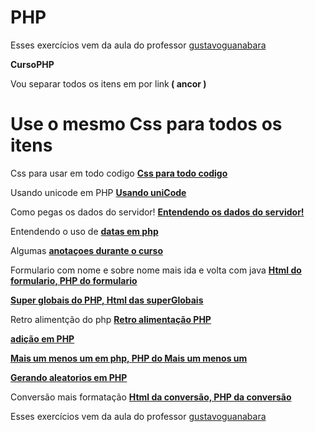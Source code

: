 # PHP
Esses exercícios vem da aula do professor <a href="https://github.com/gustavoguanabara">gustavoguanabara</a>

<p><strong>CursoPHP</strong></p>
<p>Vou separar todos os itens em por link<strong> ( ancor )</strong></p>
<h1>Use o mesmo Css para todos os itens</h1>

<p>Css para usar em todo codigo <strong><a href="https://github.com/AlexseySilva/PHP/blob/main/style.css">Css para todo codigo</strong></a></p>

<p>Usando unicode em PHP <a href="https://github.com/AlexseySilva/PHP/blob/main/unicode.php"><strong>Usando uniCode</strong></a></p>

<p>Como pegas os dados do servidor! <strong><a href="https://github.com/AlexseySilva/PHP/blob/main/index.php">Entendendo os dados do servidor!</strong></a></p>

<p>Entendendo o uso de <strong><a href="https://github.com/AlexseySilva/PHP/blob/main/time.php">datas em php</strong></a></p>

<p>Algumas <strong><a href="https://github.com/AlexseySilva/PHP/blob/main/relembrar.php">anotaçoes durante o curso</strong></a></p>

<p>Formulario com nome e sobre nome mais ida e volta com java <strong><a href="https://github.com/AlexseySilva/PHP/blob/main/cad.html">Html do formulario, </strong></a><strong><a href="https://github.com/AlexseySilva/PHP/blob/main/cad.php">PHP do formulario</strong></a></p>

<p><strong><a href="https://github.com/AlexseySilva/PHP/blob/main/superGlobais.php">Super globais do PHP, </strong></a><strong><a href="https://github.com/AlexseySilva/PHP/blob/main/form.html">Html das superGlobais</strong></a></p>

<p>Retro alimentção do php <strong><a href="https://github.com/AlexseySilva/PHP/blob/main/retroalimentacao.php">Retro alimentação PHP</strong></a></p>

<p><strong><a href="https://github.com/AlexseySilva/PHP/blob/main/adicao.php">adição em PHP</strong></a></p>

<p><strong><a href="https://github.com/AlexseySilva/PHP/blob/main/maisUmMenosUm.html">Mais um menos um em php, </strong></a><strong><a href="https://github.com/AlexseySilva/PHP/blob/main/MaisUmMenosUm.php">PHP do Mais um menos um</strong></a></p>

<p><strong><a href="https://github.com/AlexseySilva/PHP/blob/main/Aleatorios.php">Gerando aleatorios em PHP</strong></a></p>

<p>Conversão mais formatação <strong><a href="https://github.com/AlexseySilva/PHP/blob/main/convercao.html">Html da conversão, </strong></a><strong><a href="https://github.com/AlexseySilva/PHP/blob/main/convercao.php">PHP da conversão</strong></a></p>



  
  
  
  













Esses exercícios vem da aula do professor <a href="https://github.com/gustavoguanabara">gustavoguanabara</a>
